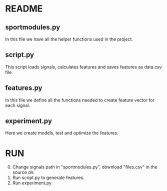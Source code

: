 # README

## sportmodules.py

In this file we have all the helper functions used in the project.

## script.py

This script loads signals, calculates features and saves features as data.csv file.

## features.py

In this file we define all the functions needed to create feature vector for each signal.

## experiment.py

Here we create models, test and optimize the features.


# RUN 
0. Change signals path in "sportmodules.py", download "files.csv" in the source dir.
1. Run script.py to generate features.
2. Run experiment.py
